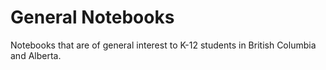 # General Notebooks

Notebooks that are of general interest to K-12 students in British Columbia and Alberta.
